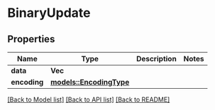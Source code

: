 # BinaryUpdate

## Properties

Name | Type | Description | Notes
------------ | ------------- | ------------- | -------------
**data** | **Vec<String>** |  |
**encoding** | [**models::EncodingType**](EncodingType.md) |  |

[[Back to Model list]](../README.md#documentation-for-models) [[Back to API list]](../README.md#documentation-for-api-endpoints) [[Back to README]](../README.md)
